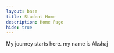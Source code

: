 ```yaml
---
layout: base
title: Student Home 
description: Home Page
hide: true
---
```


My journey starts here.
my name is Akshaj

